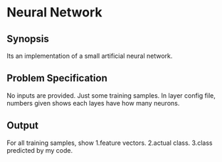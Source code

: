 # Neural Network

## Synopsis
Its an implementation of a small artificial neural network.

## Problem Specification
No inputs are provided. Just some training samples. In layer config file, numbers given shows each layes have how many neurons.

## Output
For all training samples, show
1.feature vectors.
2.actual class.
3.class predicted by my code.
